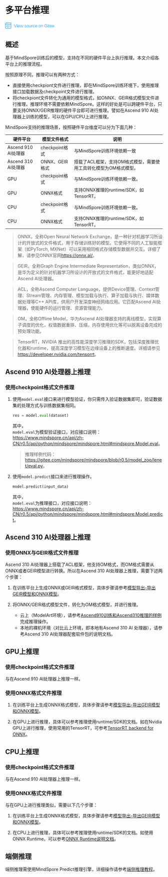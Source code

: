 # 多平台推理

<a href="https://gitee.com/mindspore/docs/blob/r0.5/tutorials/source_zh_cn/use/multi_platform_inference.md" target="_blank"><img src="../_static/logo_source.png"></a>

## 概述

基于MindSpore训练后的模型，支持在不同的硬件平台上执行推理。本文介绍各平台上的推理流程。

按照原理不同，推理可以有两种方式：
- 直接使用checkpiont文件进行推理，即在MindSpore训练环境下，使用推理接口加载数据及checkpoint文件进行推理。
- 将checkpiont文件转化为通用的模型格式，如ONNX、GEIR格式模型文件进行推理，推理环境不需要依赖MindSpore。这样的好处是可以跨硬件平台，只要支持ONNX/GEIR推理的硬件平台即可进行推理。譬如在Ascend 910 AI处理器上训练的模型，可以在GPU/CPU上进行推理。

MindSpore支持的推理场景，按照硬件平台维度可以分为下面几种：

硬件平台 | 模型文件格式 | 说明
--|--|--
Ascend 910 AI处理器 | checkpoint格式 | 与MindSpore训练环境依赖一致
Ascend 310 AI处理器 | ONNX、GEIR格式 | 搭载了ACL框架，支持OM格式模型，需要使用工具转化模型为OM格式模型。
GPU | checkpoint格式 | 与MindSpore训练环境依赖一致。
GPU | ONNX格式 | 支持ONNX推理的runtime/SDK，如TensorRT。
CPU | checkpoint格式 | 与MindSpore训练环境依赖一致。
CPU | ONNX格式 | 支持ONNX推理的runtime/SDK，如TensorRT。

> ONNX，全称Open Neural Network Exchange，是一种针对机器学习所设计的开放式的文件格式，用于存储训练好的模型。它使得不同的人工智能框架（如PyTorch, MXNet）可以采用相同格式存储模型数据并交互。详细了解，请参见ONNX官网<https://onnx.ai/>。

> GEIR，全称Graph Engine Intermediate Representation，类似ONNX，是华为定义的针对机器学习所设计的开放式的文件格式，能更好地适配Ascend AI处理器。

> ACL，全称Ascend Computer Language，提供Device管理、Context管理、Stream管理、内存管理、模型加载与执行、算子加载与执行、媒体数据处理等C++ API库，供用户开发深度神经网络应用。它匹配Ascend AI处理器，使能硬件的运行管理、资源管理能力。

> OM，全称Offline Model，华为Ascend AI处理器支持的离线模型，实现算子调度的优化，权值数据重排、压缩，内存使用优化等可以脱离设备完成的预处理功能。

> TensorRT，NVIDIA 推出的高性能深度学习推理的SDK，包括深度推理优化器和runtime，提高深度学习模型在边缘设备上的推断速度。详细请参见<https://developer.nvidia.com/tensorrt>。

## Ascend 910 AI处理器上推理

### 使用checkpoint格式文件推理

1. 使用`model.eval`接口来进行模型验证，你只需传入验证数据集即可，验证数据集的处理方式与训练数据集相同。
    ```python
    res = model.eval(dataset)
    ```
    其中，  
    `model.eval`为模型验证接口，对应接口说明：<https://www.mindspore.cn/api/zh-CN/r0.5/api/python/mindspore/mindspore.html#mindspore.Model.eval>。
    > 推理样例代码：<https://gitee.com/mindspore/mindspore/blob/r0.5/model_zoo/lenet/eval.py>。

2. 使用`model.predict`接口来进行推理操作。
   ```python
   model.predict(input_data)
   ```
   其中，  
   `model.eval`为推理接口，对应接口说明：<https://www.mindspore.cn/api/zh-CN/r0.5/api/python/mindspore/mindspore.html#mindspore.Model.predict>。

## Ascend 310 AI处理器上推理

### 使用ONNX与GEIR格式文件推理

Ascend 310 AI处理器上搭载了ACL框架，他支持OM格式，而OM格式需要从ONNX或者GEIR模型进行转换。所以在Ascend 310 AI处理器上推理，需要下述两个步骤：

1. 在训练平台上生成ONNX或GEIR格式模型，具体步骤请参考[模型导出-导出GEIR模型和ONNX模型](https://www.mindspore.cn/tutorial/zh-CN/r0.5/use/saving_and_loading_model_parameters.html#geironnx)。

2. 将ONNX/GEIR格式模型文件，转化为OM格式模型，并进行推理。
   - 云上（ModelArt环境），请参考[Ascend910训练和Ascend310推理的样例](https://support.huaweicloud.com/bestpractice-modelarts/modelarts_10_0026.html)完成推理操作。
   - 本地的裸机环境（对比云上环境，即本地有Ascend 310 AI 处理器），请参考Ascend 310 AI处理器配套软件包的说明文档。

## GPU上推理

### 使用checkpoint格式文件推理

与在Ascend 910 AI处理器上推理一样。

### 使用ONNX格式文件推理

1. 在训练平台上生成ONNX格式模型，具体步骤请参考[模型导出-导出GEIR模型和ONNX模型](https://www.mindspore.cn/tutorial/zh-CN/r0.5/use/saving_and_loading_model_parameters.html#geironnx)。

2. 在GPU上进行推理，具体可以参考推理使用runtime/SDK的文档。如在Nvidia GPU上进行推理，使用常用的TensorRT，可参考[TensorRT backend for ONNX](https://github.com/onnx/onnx-tensorrt)。

## CPU上推理

### 使用checkpoint格式文件推理
与在Ascend 910 AI处理器上推理一样。

### 使用ONNX格式文件推理
与在GPU上进行推理类似，需要以下几个步骤：

1. 在训练平台上生成ONNX格式模型，具体步骤请参考[模型导出-导出GEIR模型和ONNX模型](https://www.mindspore.cn/tutorial/zh-CN/r0.5/use/saving_and_loading_model_parameters.html#geironnx)。

2. 在CPU上进行推理，具体可以参考推理使用runtime/SDK的文档。如使用ONNX Runtime，可以参考[ONNX Runtime说明文档](https://github.com/microsoft/onnxruntime)。

## 端侧推理

端侧推理需使用MindSpore Predict推理引擎，详细操作请参考[端侧推理教程](https://www.mindspore.cn/tutorial/zh-CN/r0.5/advanced_use/on_device_inference.html)。